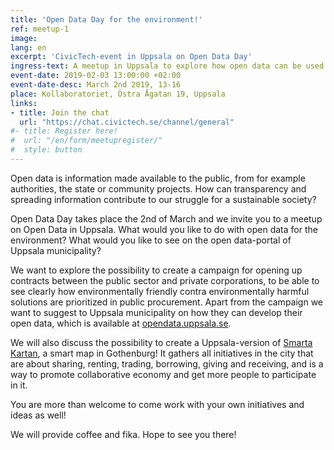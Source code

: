 ```yaml
---
title: 'Open Data Day for the environment!' 
ref: meetup-1
image:
lang: en 
excerpt: 'CivicTech-event in Uppsala on Open Data Day'
ingress-text: A meetup in Uppsala to explore how open data can be used and created to help us reach sustainability in practice. 
event-date: 2019-02-03 13:00:00 +02:00
event-date-desc: March 2nd 2019, 13-16
place: Kollaboratoriet, Östra Ågatan 19, Uppsala
links:
- title: Join the chat
  url: "https://chat.civictech.se/channel/general"
#- title: Register here!
#  url: "/en/form/meetupregister/"
#  style: button
---
```


Open data is information made available to the public, from for example authorities, the state or community projects. How can transparency and spreading information contribute to our struggle for a sustainable society?

Open Data Day takes place the 2nd of March and we invite you to a meetup on Open Data in Uppsala. What would you like to do with open data for the environment? What would you like to see on the open data-portal of Uppsala municipality? 

We want to explore the possibility to create a campaign for opening up contracts between the public sector and private corporations, to be able to see clearly how environmentally friendly contra environmentally harmful solutions are prioritized in public procurement. Apart from the campaign we want to suggest to Uppsala municipality on how they can develop their open data, which is available at <a href="http://opendata.uppsala.se/">opendata.uppsala.se</a>. 

We will also discuss the possibility to create a Uppsala-version of <a href="http://smartakartan.se">Smarta Kartan</a>, a smart map in Gothenburg! It gathers all initiatives in the city that are about sharing, renting, trading, borrowing, giving and receiving, and is a way to promote collaborative economy and get more people to participate in it.  

You are more than welcome to come work with your own initiatives and ideas as well!

We will provide coffee and fika. Hope to see you there!

